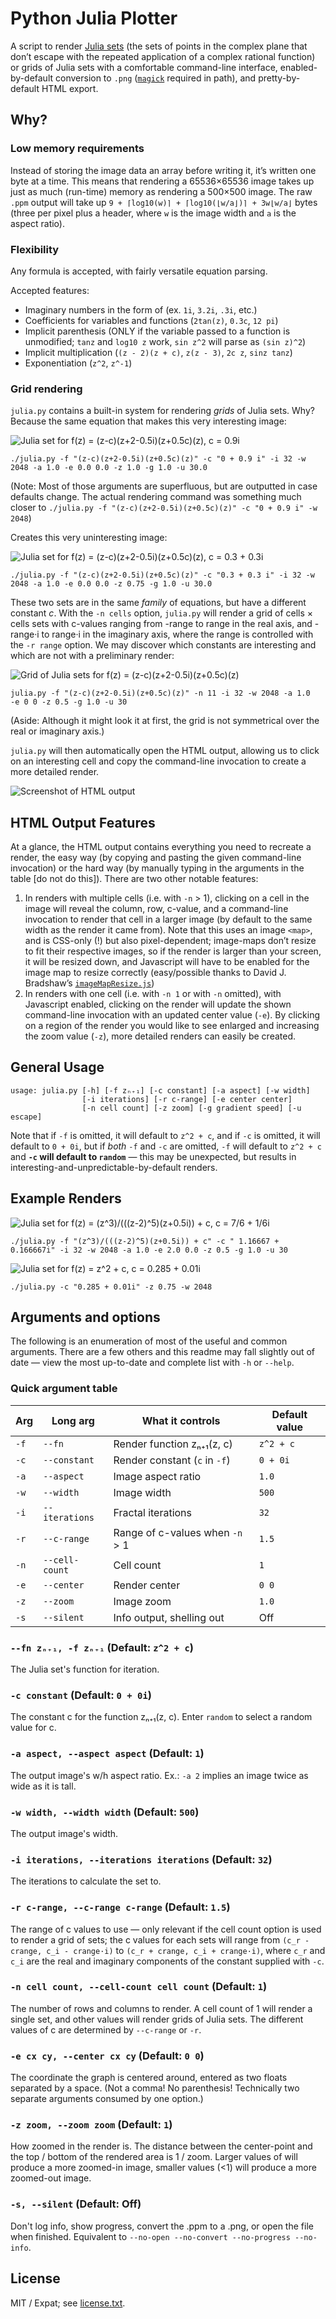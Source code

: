 # Python Julia Plotter

A script to render [Julia sets](https://en.m.wikipedia.org/wiki/Julia_set) (the
sets of points in the complex plane that don’t escape with the repeated
application of a complex rational function) or grids of Julia sets with a
comfortable command-line interface, enabled-by-default conversion to `.png`
([`magick`][1] required in path), and pretty-by-default HTML export.

## Why?

### Low memory requirements

Instead of storing the image data  an array before writing it, it’s written one
byte at a time. This means that rendering a 65536×65536 image takes up just as
much (run-time) memory as rendering a 500×500 image. The raw `.ppm` output will
take up `9 + ⌈log10(w)⌉ + ⌈log10(⌊w/a⌋)⌉ + 3w⌊w/a⌋` bytes (three per pixel plus
a header, where `w` is the image width and `a` is the aspect ratio).


### Flexibility

Any formula is accepted, with fairly versatile equation parsing.

Accepted features:

* Imaginary numbers in the form of (ex. `1i`, `3.2i`, `.3i`, etc.)
* Coefficients for variables and functions (`2tan(z)`, `0.3c`, `12 pi`)
* Implicit parenthesis (ONLY if the variable passed to a function is unmodified;
  `tanz` and `log10 z` work, `sin z^2` will parse as `(sin z)^2`)
* Implicit multiplication (`(z - 2)(z + c)`, `z(z - 3)`, `2c z`, `sinz tanz`)
* Exponentiation (`z^2`, `z^-1`)

### Grid rendering

`julia.py` contains a built-in system for rendering *grids* of Julia sets. Why?
Because the same equation that makes this very interesting image:

![Julia set for f(z) = (z-c)(z+2-0.5i)(z+0.5c)(z), c =
0.9i](https://i.imgur.com/4QQRShw.png)

    ./julia.py -f "(z-c)(z+2-0.5i)(z+0.5c)(z)" -c "0 + 0.9 i" -i 32 -w 2048 -a 1.0 -e 0.0 0.0 -z 1.0 -g 1.0 -u 30.0

(Note: Most of those arguments are superfluous, but are outputted in case
defaults change. The actual rendering command was something much closer to
`./julia.py -f "(z-c)(z+2-0.5i)(z+0.5c)(z)" -c "0 + 0.9 i" -w 2048`)

Creates this very uninteresting image:

![Julia set for f(z) = (z-c)(z+2-0.5i)(z+0.5c)(z), c = 0.3 +
0.3i](https://i.imgur.com/76RVZby.png)

    ./julia.py -f "(z-c)(z+2-0.5i)(z+0.5c)(z)" -c "0.3 + 0.3 i" -i 32 -w 2048 -a 1.0 -e 0.0 0.0 -z 0.75 -g 1.0 -u 30.0

These two sets are in the same *family* of equations, but have a different
constant *c*. With the `-n cells` option, `julia.py` will render a grid of
cells × cells sets with c-values ranging from -range to range in the real axis,
and -range·i to range·i in the imaginary axis, where the range is controlled
with the `-r range` option. We may discover which constants are interesting and
which are not with a preliminary render:

![Grid of Julia sets for f(z) = (z-c)(z+2-0.5i)(z+0.5c)(z)](https://i.imgur.com/fs6Fuv6.png)

    julia.py -f "(z-c)(z+2-0.5i)(z+0.5c)(z)" -n 11 -i 32 -w 2048 -a 1.0
    -e 0 0 -z 0.5 -g 1.0 -u 30

(Aside: Although it might look it at first, the grid is not symmetrical over the
real or imaginary axis.)

`julia.py` will then automatically open the HTML output, allowing us to click on
an interesting cell and copy the command-line invocation to create a more
detailed render.

![Screenshot of HTML output](https://i.imgur.com/DmS6fex.png)

## HTML Output Features

At a glance, the HTML output contains everything you need to recreate a render,
the easy way (by copying and pasting the given command-line invocation) or the
hard way (by manually typing in the arguments in the table [do not do this]).
There are two other notable features:

1. In renders with multiple cells (i.e. with `-n` > 1), clicking on a cell in
   the image will reveal the column, row, c-value, and a command-line invocation
   to render that cell in a larger image (by default to the same width as the
   render it came from). Note that this uses an image `<map>`, and is CSS-only
   (!) but also pixel-dependent; image-maps don’t resize to fit their respective
   images, so if the render is larger than your screen, it will be resized down,
   and Javascript will have to be enabled for the image map to resize correctly
   (easy/possible thanks to David J. Bradshaw’s
   [`imageMapResize.js`](https://github.com/davidjbradshaw/image-map-resizer/))
2. In renders with one cell (i.e. with `-n 1` or with `-n` omitted), with
   Javascript enabled, clicking on the render will update the shown command-line
   invocation with an updated center value (`-e`). By clicking on a region of
   the render you would like to see enlarged and increasing the zoom value
   (`-z`), more detailed renders can easily be created.

## General Usage

```
usage: julia.py [-h] [-f zₙ₊₁] [-c constant] [-a aspect] [-w width]
                [-i iterations] [-r c-range] [-e center center]
                [-n cell count] [-z zoom] [-g gradient speed] [-u escape]
```

Note that if `-f` is omitted, it will default to `z^2 + c`, and if `-c` is
omitted, it will default to `0 + 0i`, but if *both* `-f` and `-c` are omitted,
`-f` will default to `z^2 + c` and **`-c` will default to `random`** — this may
be unexpected, but results in interesting-and-unpredictable-by-default renders.

## Example Renders

![Julia set for f(z) = (z^3)/(((z-2)^5)(z+0.5i)) + c, c = 7/6 +
1/6i](https://i.imgur.com/dEbYTN8.png)

    ./julia.py -f "(z^3)/(((z-2)^5)(z+0.5i)) + c" -c " 1.16667 + 0.166667i" -i 32 -w 2048 -a 1.0 -e 2.0 0.0 -z 0.5 -g 1.0 -u 30

![Julia set for f(z) = z^2 + c, c = 0.285 + 0.01i](https://i.imgur.com/So2smbd.png)

    ./julia.py -c "0.285 + 0.01i" -z 0.75 -w 2048

## Arguments and options

The following is an enumeration of most of the useful and common arguments.
There are a few others and this readme may fall slightly out of date — view the
most up-to-date and complete list with `-h` or `--help`.

### Quick argument table

Arg   | Long arg       | What it controls                | Default value
----- | ----------     | ------------------              | --------------
`-f`  | `--fn`         | Render function zₙ₊₁(z, c)      | `z^2 + c`
`-c`  | `--constant`   | Render constant (`c` in `-f`)   | `0 + 0i`
`-a`  | `--aspect`     | Image aspect ratio              | `1.0`
`-w`  | `--width`      | Image width                     | `500`
`-i`  | `--iterations` | Fractal iterations              | `32`
`-r`  | `--c-range`    | Range of c-values when `-n` > 1 | `1.5`
`-n`  | `--cell-count` | Cell count                      | `1`
`-e`  | `--center`     | Render center                   | `0 0`
`-z`  | `--zoom`       | Image zoom                      | `1.0`
`-s`  | `--silent`     | Info output, shelling out       | Off

### `--fn zₙ₊₁, -f zₙ₊₁` (Default: `z^2 + c`)

The Julia set's function for iteration.

### `-c constant` (Default: `0 + 0i`)

The constant c for the function zₙ₊₁(z, c). Enter `random` to select a random
value for c.

### `-a aspect, --aspect aspect` (Default: `1`)

The output image's w/h aspect ratio. Ex.: `-a 2` implies an image twice as wide
as it is tall.

### `-w width, --width width` (Default: `500`)

The output image's width.

### `-i iterations, --iterations iterations` (Default: `32`)

The iterations to calculate the set to.

### `-r c-range, --c-range c-range` (Default: `1.5`)

The range of c values to use — only relevant if the cell count option is used to
render a grid of sets; the c values for each sets will range from `(c_r -
crange, c_i - crange·i)` to `(c_r + crange, c_i + crange·i)`, where `c_r` and
`c_i` are the real and imaginary components of the constant supplied with `-c`.

### `-n cell count, --cell-count cell count` (Default: `1`)

The number of rows and columns to render. A cell count of 1 will render a single
set, and other values will render grids of Julia sets. The different values of c
are determined by `--c-range` or `-r`.

### `-e cx cy, --center cx cy` (Default: `0 0`)

The coordinate the graph is centered around, entered as two floats separated by
a space. (Not a comma! No parenthesis! Technically two separate arguments
consumed by one option.)

### `-z zoom, --zoom zoom` (Default: `1`)

How zoomed in the render is. The distance between the center-point and the top /
bottom of the rendered area is 1 / zoom. Larger values of will produce a more
zoomed-in image, smaller values (<1) will produce a more zoomed-out image.

### `-s, --silent` (Default: Off)

Don't log info, show progress, convert the .ppm to a .png, or open the file when
finished. Equivalent to `--no-open --no-convert --no-progress --no-info`.

## License

MIT / Expat; see [license.txt](blob/master/license.txt).

[1]: https://www.imagemagick.org/script/index.php
